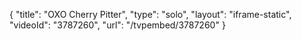 {
    "title": "OXO Cherry Pitter",
    "type": "solo",
    "layout": "iframe-static",
    "videoId": "3787260",
    "url": "\/tvpembed\/3787260"
}